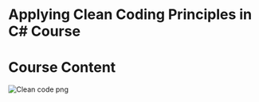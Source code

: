 # Applying Clean Coding Principles in C# Course
# Course Content
![Clean code png](https://user-images.githubusercontent.com/71642642/211625609-3e54f2da-4bfb-4b8a-9cff-284632e0054d.png)

